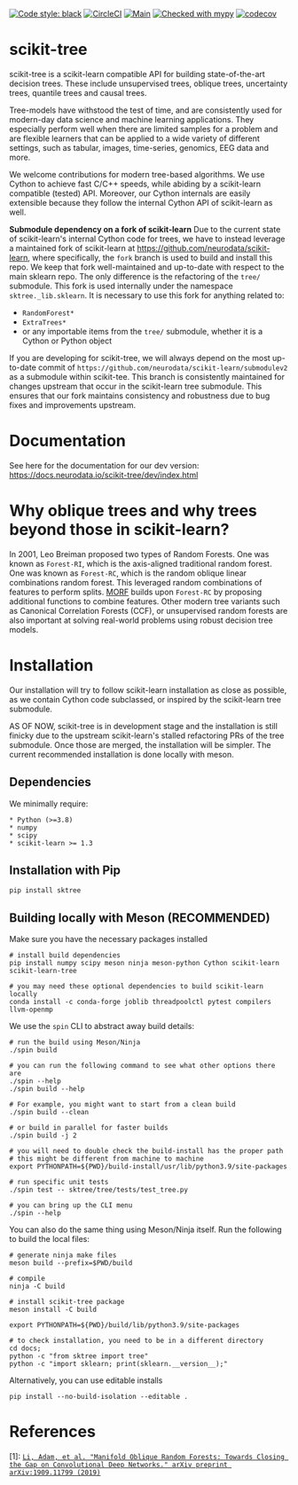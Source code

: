 [![Code style: black](https://img.shields.io/badge/code%20style-black-000000.svg)](https://github.com/psf/black)
[![CircleCI](https://circleci.com/gh/neurodata/scikit-tree/tree/main.svg?style=svg)](https://circleci.com/gh/neurodata/scikit-tree/tree/main)
[![Main](https://github.com/neurodata/scikit-tree/actions/workflows/main.yml/badge.svg?branch=main)](https://github.com/neurodata/scikit-tree/actions/workflows/main.yml)
[![Checked with mypy](http://www.mypy-lang.org/static/mypy_badge.svg)](http://mypy-lang.org/)
[![codecov](https://codecov.io/gh/neurodata/scikit-tree/branch/main/graph/badge.svg?token=H1reh7Qwf4)](https://codecov.io/gh/neurodata/scikit-tree)

scikit-tree
===========

scikit-tree is a scikit-learn compatible API for building state-of-the-art decision trees. These include unsupervised trees, oblique trees, uncertainty trees, quantile trees and causal trees.

Tree-models have withstood the test of time, and are consistently used for modern-day data science and machine learning applications. They especially perform well when there are limited samples for a problem and are flexible learners that can be applied to a wide variety of different settings, such as tabular, images, time-series, genomics, EEG data and more.

We welcome contributions for modern tree-based algorithms. We use Cython to achieve fast C/C++ speeds, while abiding by a scikit-learn compatible (tested) API. Moreover, our Cython internals are easily extensible because they follow the internal Cython API of scikit-learn as well.

**Submodule dependency on a fork of scikit-learn**
Due to the current state of scikit-learn's internal Cython code for trees, we have to instead leverage a maintained fork of scikit-learn at https://github.com/neurodata/scikit-learn, where specifically, the `fork` branch is used to build and install this repo. We keep that fork well-maintained and up-to-date with respect to the main sklearn repo. The only difference is the refactoring of the `tree/` submodule. This fork is used internally under the namespace ``sktree._lib.sklearn``. It is necessary to use this fork for anything related to:

- `RandomForest*`
- `ExtraTrees*`
- or any importable items from the `tree/` submodule, whether it is a Cython or Python object

If you are developing for scikit-tree, we will always depend on the most up-to-date commit of `https://github.com/neurodata/scikit-learn/submodulev2` as a submodule within scikit-tee. This branch is consistently maintained for changes upstream that occur in the scikit-learn tree submodule. This ensures that our fork maintains consistency and robustness due to bug fixes and improvements upstream.

Documentation
=============

See here for the documentation for our dev version: https://docs.neurodata.io/scikit-tree/dev/index.html

Why oblique trees and why trees beyond those in scikit-learn?
=============================================================
In 2001, Leo Breiman proposed two types of Random Forests. One was known as ``Forest-RI``, which is the axis-aligned traditional random forest. One was known as ``Forest-RC``, which is the random oblique linear combinations random forest. This leveraged random combinations of features to perform splits. [MORF](1) builds upon ``Forest-RC`` by proposing additional functions to combine features. Other modern tree variants such as Canonical Correlation Forests (CCF), or unsupervised random forests are also important at solving real-world problems using robust decision tree models.

Installation
============
Our installation will try to follow scikit-learn installation as close as possible, as we contain Cython code subclassed, or inspired by the scikit-learn tree submodule.

AS OF NOW, scikit-tree is in development stage and the installation is still finicky due to the upstream scikit-learn's stalled refactoring PRs of the tree submodule. Once those are merged, the installation will be simpler. The current recommended installation is done locally with meson.

Dependencies
------------

We minimally require:

    * Python (>=3.8)
    * numpy
    * scipy
    * scikit-learn >= 1.3

Installation with Pip
---------------------

    pip install sktree

Building locally with Meson (RECOMMENDED)
-----------------------------------------
Make sure you have the necessary packages installed

    # install build dependencies
    pip install numpy scipy meson ninja meson-python Cython scikit-learn scikit-learn-tree

    # you may need these optional dependencies to build scikit-learn locally
    conda install -c conda-forge joblib threadpoolctl pytest compilers llvm-openmp

We use the ``spin`` CLI to abstract away build details:

    # run the build using Meson/Ninja
    ./spin build
    
    # you can run the following command to see what other options there are
    ./spin --help
    ./spin build --help
    
    # For example, you might want to start from a clean build
    ./spin build --clean
    
    # or build in parallel for faster builds
    ./spin build -j 2

    # you will need to double check the build-install has the proper path 
    # this might be different from machine to machine
    export PYTHONPATH=${PWD}/build-install/usr/lib/python3.9/site-packages

    # run specific unit tests
    ./spin test -- sktree/tree/tests/test_tree.py

    # you can bring up the CLI menu
    ./spin --help

You can also do the same thing using Meson/Ninja itself. Run the following to build the local files:

    # generate ninja make files
    meson build --prefix=$PWD/build

    # compile
    ninja -C build

    # install scikit-tree package
    meson install -C build

    export PYTHONPATH=${PWD}/build/lib/python3.9/site-packages

    # to check installation, you need to be in a different directory
    cd docs;  
    python -c "from sktree import tree"
    python -c "import sklearn; print(sklearn.__version__);"

Alternatively, you can use editable installs

    pip install --no-build-isolation --editable .

References
==========
[1]: [`Li, Adam, et al. "Manifold Oblique Random Forests: Towards Closing the Gap on Convolutional Deep Networks." arXiv preprint arXiv:1909.11799 (2019)`](https://arxiv.org/abs/1909.11799)